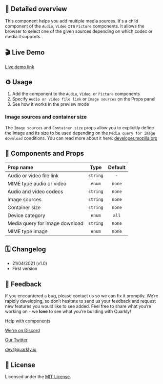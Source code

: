 ## 📖 Detailed overview

This component helps you add multiple media sources. It's a child component of the `Audio`, `Video` фтв `Picture` components. It allows the browser to select one of the given sources depending on which codec or media it supports.

## 🎬 Live Demo

[Live demo link](https://quarkly-catalog.netlify.app/source/)

## ⚙️ Usage

1.  Add the component to the `Audio`, `Video`, or `Picture` components
2.  Specify `Audio or video file link` or `Image sources` on the Props panel
3.  See how it works in the preview mode

### Image sources and container size

The `Image sources` and `Container size` props allow you to explicitly define the image and its size to be used depending on the `Media query for image download` conditions. You can read more about it here: [developer.mozilla.org](https://developer.mozilla.org/ru/docs/Learn/HTML/Multimedia_and_embedding/Responsive_images)

## 🧩 Components and Props

| Prop name                      |   Type   | Default |
| :----------------------------- | :------: | :-----: |
| Audio or video file link       | `string` |   `-`   |
| MIME type audio or video       |  `enum`  | `none`  |
| Audio and video codecs         | `string` | `none`  |
| Image sources                  | `string` | `none`  |
| Container size                 | `string` | `none`  |
| Device category                |  `enum`  |  `all`  |
| Media query for image download | `string` | `none`  |
| MIME type image                |  `enum`  | `none`  |

## 🗓 Changelog

-   21/04/2021 (v1.0)
-   First version

## 📮 Feedback

If you encountered a bug, please contact us so we can fix it promptly. We’re rapidly developing, so don’t hesitate to send us your feedback and request new features you would like to see added. Feel free to share what you’re working on - we **love** to see what you’re building with Quarkly!

[Help with components](https://community.quarkly.io/c/requests/11)

[We're on Discord](https://discord.gg/f9KhSMGX)

[Our Twitter](https://twitter.com/quarklyapp)

[dev@quarkly.io](mailto:dev@quarkly.io)

## 📝 License

Licensed under the [MIT License](./LICENSE).
